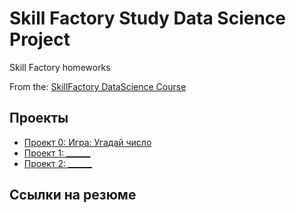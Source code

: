 # Skill Factory Study Data Science Project
Skill Factory homeworks

From the: [SkillFactory DataScience Course](https://lms.skillfactory.ru/courses/course-v1:Skillfactory+DST-4+17JUL2019/about)

## Проекты

* [Проект 0: Игра: Угадай число](https://github.com/BorisOst/sf_data_science/blob/main/game_v3.py)
* [Проект 1: ______](____)
* [Проект 2: ______](____)

## Ссылки на резюме